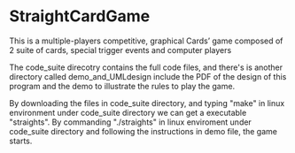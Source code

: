 # StraightCardGame
This is a multiple-players competitive, graphical Cards’ game composed of 2 suite of cards, special trigger events and computer players  

The code_suite direcotry contains the full code files, and there's is another directory called demo_and_UMLdesign include the PDF of the design of this program and the demo to illustrate the rules to play the game. 

By downloading the files in code_suite directory, and typing "make" in linux environment under code_suite directory we can get a executable "straights". By commanding "./straights" in linux enviroment under code_suite directory and following the instructions in demo file, the game starts.
